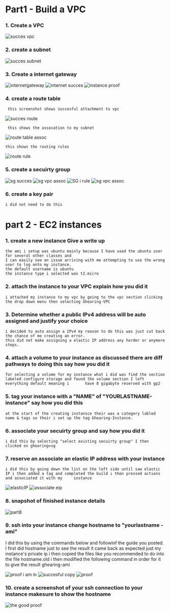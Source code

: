 <h1>Part1 - Build a VPC</h1> 

<h3>1. Create a VPC</h3>

![succes vpc](https://user-images.githubusercontent.com/70773439/193670729-8b316b2e-80a5-4a35-81d1-88b773ea87c0.PNG)

<h3>2. create a subnet</h3>

![succes subnet](https://user-images.githubusercontent.com/70773439/193670787-be9c816e-2b3b-4365-8262-a170eab21888.PNG)

<h3>3. Create a internet gateway</h3>

![internetgateway](https://user-images.githubusercontent.com/70773439/193670381-e1137ede-72fe-4fa3-a0f6-35a054c858d6.PNG)
![internet succes](https://user-images.githubusercontent.com/70773439/193670454-8f6a153f-a073-4ef5-ba70-03a2e1da1d5d.PNG)
![instance proof](https://user-images.githubusercontent.com/70773439/193670547-8879d2fa-71d2-4c25-b9c3-f4940b6e7b08.PNG)

<h3>4. create a route table</h3> 

     this screenshot shows succesful attachment to vpc 
     
![succes route](https://user-images.githubusercontent.com/70773439/193727542-0cde1ff6-c2da-4691-9e7e-9c562fbfde4d.PNG)

     this shows the assocation to my subnet 
![route table assoc](https://user-images.githubusercontent.com/70773439/193670104-2c0152bb-fc59-4c68-b58b-2ca063e9d806.PNG)

    this shows the routing rules 
![route rule](https://user-images.githubusercontent.com/70773439/193670203-b4c6202b-e4d1-4b83-80f1-ed91adcecf1f.PNG)

<h3>5. create a secuirty group</h3>
 
![sg succes](https://user-images.githubusercontent.com/70773439/193669170-2db08745-45e1-415e-b2c2-5458ab69c64f.PNG)
![sg vpc assoc](https://user-images.githubusercontent.com/70773439/193669189-173bce3c-688c-411c-ae12-6369d40b29c0.PNG)
![SG i rule](https://user-images.githubusercontent.com/70773439/193669751-86f59dfd-4558-4619-b046-0c09049c4406.PNG)
![sg vpc assoc](https://user-images.githubusercontent.com/70773439/193669852-2c56e3d7-40a9-4083-9698-e8201c9973b2.PNG)


<h3>6. create a key pair</h3>

    i did not need to do this 


<h1>part 2 - EC2 instances</h1> 

<h3>1. create a new instance Give a write up</h3> 
  
    the ami i setup was ubuntu mainly because I have used the ubuntu user for several other classes and 
    I can easily see an issue arriving with me attempting to use the wrong user to log onto my instance. 
    the default username is ubuntu
    the instance type i selected was t2.micro

<h3>2. attach the instance to your VPC explain how you did it</h3> 
   
    i attached my instance to my vpc by going to the vpc section clicking the drop down menu then selecting Ghearing-VPC

<h3>3. Determine whether a public IPv4 address will be auto assigned and justify your choice</h3> 
  
    i decided to auto assign a IPv4 my reason to do this was just cut back the chance of me creating an error.
    this did not make assigning a elastic IP address any harder or anymore steps.

<h3>4. attach a volume to your instance as discussed there are diff pathways to doing this say how you did it</h3>

    for selecting a volume for my instance what i did was find the section labeled configure storage and found the volume section I left everything default meaning i       have 8 gigabyte reserved with gp2 

<h3>5. tag your instance with a "NAME" of "YOURLASTNAME-instance" say how you did this </h3>

    at the start of the creating instansce their was a category labled name & tags so their i set up the tag Ghearing-Instance.

<h3>6. associate your secuirty group and say how you did it</h3>

    i did this by selecting "select existing secuirty group" I then clicked on ghearing=sg

<h3>7. reserve an associate an elastic IP address with your instance</h3>

    i did this by going down the list on the left side until saw elastic IP i then added a tag and completed the build i then pressed actions and associated it with my     instance  

![elasticIP](https://user-images.githubusercontent.com/70773439/193668717-559fc0ca-1a1e-4804-a866-53809e517847.PNG)
![associate eip](https://user-images.githubusercontent.com/70773439/193668743-c8841bf7-d69c-4dff-94e5-b3fca502e456.PNG)


<h3>8. snapshot of finished instance details</h3>

![part8](https://user-images.githubusercontent.com/70773439/193668603-31535bfd-ed14-42fb-b104-3dcc651690e9.PNG)

<h3>9. ssh into your instance change hostname to "yourlastname -ami"</h3>

   I did this by using the commands below and followinf the guide you posted. I first did hostname just to see the result it came back as expected just my instance's      private ip i then copied the files like you recommended to do into the file hostname.old i then modified the following command in order for it to give the result      ghearing-ami

![proof i am in](https://user-images.githubusercontent.com/70773439/193723814-a04b2713-f972-41e0-9b03-3d3f3755f5c5.PNG)
![succesful copy](https://user-images.githubusercontent.com/70773439/193724093-63548b1e-0094-4c05-833f-e4dd7678949f.PNG)
![proof](https://user-images.githubusercontent.com/70773439/193723909-4f38a52e-fb04-48ce-8222-4ab3e1dfa6c6.PNG)

<h3>10. create a screenshot of your ssh connection to your instance makesure to show the hostname</h3>

![the good proof](https://user-images.githubusercontent.com/70773439/193726277-529a7472-86f6-4490-934c-92c93a27a3ba.PNG)

